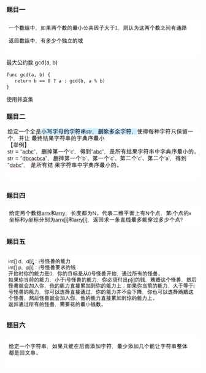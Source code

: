 ### 题目一
![](.题目以及思路_images/93440141.png)
最大公约数 gcd(a, b)
```
func gcd(a, b) {
   return b == 0 ? a : gcd(b, a % b)
}
```

使用并查集

### 题目二
![](.题目以及思路_images/f93ae5ed.png)

### 题目四
![](.题目以及思路_images/eabe9f66.png)

### 题目五
![](.题目以及思路_images/97431746.png)

### 题目六
![](.题目以及思路_images/625d3cb3.png)


